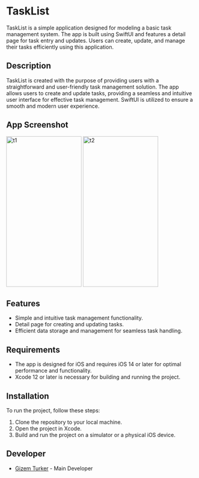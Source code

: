 # TaskList

TaskList is a simple application designed for modeling a basic task management system. The app is built using SwiftUI and features a detail page for task entry and updates. Users can create, update, and manage their tasks efficiently using this application.

## Description

TaskList is created with the purpose of providing users with a straightforward and user-friendly task management solution. The app allows users to create and update tasks, providing a seamless and intuitive user interface for effective task management. SwiftUI is utilized to ensure a smooth and modern user experience.

## App Screenshot

<div class="image-container">
  <img src="https://github.com/gizemturker/swiftui-notes/assets/17044304/488d0af1-294d-4547-86ad-34e814003982" width="200" height="400" alt="t1" class="image" />
  
  <img src="https://github.com/gizemturker/swiftui-notes/assets/17044304/9944b3a1-f7a6-4e86-849a-da333e157156" width="200" height="400" alt="t2" class="image" />
  
</div>




## Features

- Simple and intuitive task management functionality.
- Detail page for creating and updating tasks.
- Efficient data storage and management for seamless task handling.

## Requirements

- The app is designed for iOS and requires iOS 14 or later for optimal performance and functionality.
- Xcode 12 or later is necessary for building and running the project.

## Installation

To run the project, follow these steps:

1. Clone the repository to your local machine.
2. Open the project in Xcode.
3. Build and run the project on a simulator or a physical iOS device.

## Developer

- [Gizem Turker](https://github.com/gizemturker) - Main Developer


